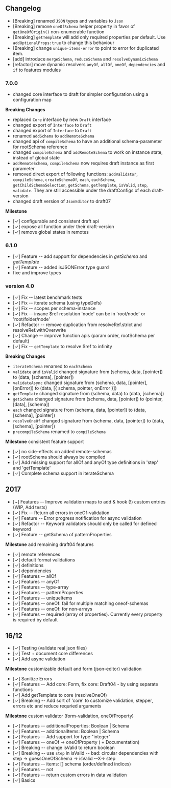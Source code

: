 ## Changelog

-   [Breaking] renamed `JSON` types and variables to `Json`
-   [Breaking] remove `oneOfSchema` helper property in favor of `getOneOfOrigin()` non-enumerable function
-   [Breaking] `getTemplate` will add only required properties per default. Use `addOptionalProps:true` to change this behaviour
-   [Breaking] change `unique-items-error` to point to error for duplicated item.
-   [add] introduce `mergeSchema`, `reduceSchema` and `resolveDynamicSchema`
-   [refactor] move dynamic resolvers `anyOf`, `allOf`, `oneOf`, `dependencies` and `if` to features modules

### 7.0.0

-   changed core interface to draft for simpler configuration using a configuration map

**Breaking Changes**

-   replaced `Core` interface by new `Draft` interface
-   changed export of `Interface` to `Draft`
-   changed export of `Interface` to `Draft`
-   renamed `addSchema` to `addRemoteSchema`
-   changed api of `compileSchema` to have an additional schema-parameter for rootSchema reference
-   changed `compileSchema` and `addRemoteSchema` to work on instance state, instead of global state
-   `addRemoteSchema`, `compileSchema` now requires draft instance as first parameter
-   removed direct export of following functions: `addValidator`, `compileSchema`, `createSchemaOf`, `each`, `eachSchema`, `getChildSchemaSelection`, `getSchema`, `getTemplate`, `isValid`, `step`, `validate`. They are still accessible under the draftConfigs of each draft-version
-   changed draft version of `JsonEditor` to draft07

**Milestone**

-   [✓] configurable and consistent draft api
-   [✓] expose all function under their draft-version
-   [✓] remove global states in remotes

### 6.1.0

-   [✓] Feature -- add support for dependencies in _getSchema_ and _getTemplate_
-   [✓] Feature -- added isJSONError type guard
-   fixe and improve types

### version 4.0

-   [✓] Fix -- latest benchmark tests
-   [✓] Fix -- iterate schema (using typeDefs)
-   [✓] Fix -- scopes per schema-instance
-   [✓] Fix -- insane $ref resolution 'node' can be in 'root/node' or 'root/folder/node'
-   [✓] Refactor -- remove duplication from resolveRef.strict and resolveRef.withOverwrite
-   [✓] Change -- improve function apis (param order, rootSchema per default)
-   [✓] Fix -- `getTemplate` to resolve $ref to infinity

**Breaking Changes**

-   `iterateSchema` renamed to `eachSchema`
-   `validate` and `isValid` changed signature from (schema, data, [pointer]) to (data, [schema], [pointer])
-   `validateAsync` changed signature from (schema, data, [pointer], [onError]) to (data, [{ schema, pointer, onError }])
-   `getTemplate` changed signature from (schema, data) to (data, [schema])
-   `getSchema` changed signature from (schema, data, [pointer]) to (pointer, [data], [schema])
-   `each` changed signature from (schema, data, [pointer]) to (data, [schema], [pointer])
-   `resolveOneOf` changed signature from (schema, data, [pointer]) to (data, [schema], [pointer])
-   `precompileSchema` renamed to `compileSchema`

**Milestone** consistent feature support

-   [✓] no side-effects on added remote-schemas
-   [✓] rootSchema should always be compiled
-   [✓] Add missing support for allOf and anyOf type definitions in 'step' and 'getTemplate'
-   [✓] Complete schema support in iterateSchema

## 2017

-   [~] Features -- Improve validation maps to add & hook (!) custom entries (WIP, Add tests)
-   [✓] Fix -- Return all errors in oneOf-validation
-   [✓] Feature -- Error progress notification for async validation
-   [✓] Refactor -- Keyword validators should only be called for defined keyword
-   [✓] Feature -- getSchema of patternProperties

**Milestone** add remaining draft04 features

-   [✓] remote references
-   [✓] default format validations
-   [✓] definitions
-   [✓] dependencies
-   [✓] Features -- allOf
-   [✓] Features -- anyOf
-   [✓] Features -- type-array
-   [✓] Features -- patternProperties
-   [✓] Features -- uniqueItems
-   [✓] Features -- oneOf: fail for multiple matching oneof-schemas
-   [✓] Features -- oneOf: for non-arrays
-   [✓] Features -- required (array of properties). Currently every property is required by default

## 16/12

-   [✓] Testing (validate real json files)
-   [✓] Test + document core differences
-   [✓] Add async validation

**Milestone** customizable default and form (json-editor) validation

-   [✓] Sanitize Errors
-   [✓] Features -- Add core: Form, fix core: Draft04 - by using separate functions
-   [✓] Add getTemplate to core (resolveOneOf)
-   [✓] Breaking -- Add sort of 'core' to customize validation, stepper, errors etc and reduce requried arguments

**Milestone** custom validator (form-validation, oneOfProperty)

-   [✓] Features -- additionalProperties: Boolean | Schema
-   [✓] Features -- additionalItems: Boolean | Schema
-   [✓] Features -- Add support for type "integer"
-   [✓] Features -- oneOf -> oneOfProperty ( + Documentation)
-   [✓] Breaking -- change isValid to return boolean
-   [✓] Breaking -- use `step` in isValid -- bad: circular dependencies with step -> guessOneOfSchema -> isValid --X-> step
-   [✓] Features -- items: [] schema (order/defined indices)
-   [✓] Features -- not
-   [✓] Features -- return custom errors in data validation
-   [✓] Basics
